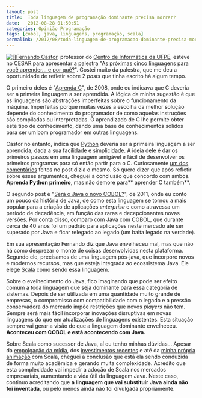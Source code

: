 ```yaml
---
layout: post
title:  Toda linguagem de programação dominante precisa morrer?
date:   2012-08-28 01:50:51
categories: Opinião Programação
tags: [cobol, java, linguagens, programação, scala]
permalink: /2012/08/toda-linguagem-de-programacao-dominante-precisa-morrer
---
```


[![[]](http://borba.blog.br/wordpress/wp-content/uploads/2012/08/progLanguages.jpeg "linguagens")](http://borba.blog.br/wordpress/wp-content/uploads/2012/08/progLanguages.jpeg "")[Fernando Castor](https://sites.google.com/a/cin.ufpe.br/castor/ ""), professor do [Centro de Informática da UFPE](http://www2.cin.ufpe.br/site/index.php ""), esteve no [CESAR](http://www.cesar.org.br "") para apresentar a palestra "[As próximas cinco linguagens para você aprender... e por quê?](http://www.youtube.com/watch?v=MsWmSCCVj5Y "")". Gostei muito da palestra, que me deu a oportunidade de refletir sobre 2 *posts* que tinha escrito há algum tempo.

O primeiro deles é "[Aprenda C](http://borba.blog.br/2008/09/aprenda-c/ "Aprenda C")", de 2008, onde eu indicava que C deveria ser a primeira linguagem a ser aprendida. A lógica da minha sugestão é que as linguagens são abstrações imperfeitas sobre o funcionamento da máquina. Imperfeitas porque muitas vezes a escolha da melhor solução depende do conhecimento do programador de como aquelas instruções são compiladas ou interpretadas. O aprendizado de C lhe permite obter este tipo de conhecimento, dando uma base de conhecimentos sólidos para ser um bom programador em outras linguagens.

Castor no entanto, indica que [Python](http://www.python.org/ "") deveria ser a primeira linguagem a ser aprendida, dada a sua facilidade e simplicidade. A ideia dele é dar os primeiros passos em uma linguagem amigável e fácil de desenvolver os primeiros programas para só então partir para o C. Curiosamente [um dos comentários](http://borba.blog.br/2008/09/aprenda-c/comment-page-1/#comment-4 "") feitos no post dizia o mesmo. Só quero dizer que após refletir sobre esses argumentos, cheguei a conclusão que concordo com ambos. **Aprenda Python primeiro**, mas não demore para** aprender C também**.

O segundo post é "[Será o Java o novo COBOL?](http://borba.blog.br/2011/02/sera-o-java-o-novo-cobol/ "Será o Java o novo COBOL?")", de 2011, onde eu conto um pouco da história de Java, de como esta linguagem se tornou a mais popular para a criação de aplicações *enterprise* e como atravessa um período de decadência, em função das raras e decepcionantes novas versões. Por conta disso, comparo com Java com COBOL, que durante cerca de 40 anos foi um padrão para aplicações neste mercado até ser superado por Java e ficar relegado ao legado (um baita legado na verdade).

Em sua apresentação Fernando diz que Java envelheceu mal, mas que não há como desprezar o monte de coisas desenvolvidas nesta plataforma. Segundo ele, precisamos de uma linguagem pós-java, que incorpore novos e modernos recursos, mas que esteja integrada ao ecossistema Java. Ele elege [Scala](http://www.scala-lang.org/ "") como sendo essa linguagem.

Sobre o evelhecimento do Java, fico imaginando que pode ser efeito comum a toda linguagem que seja dominante para essa categoria de sistemas. Depois de ser utilizada em uma quantidade muito grande de empresas, o compromisso com compatibilidade com o legado e a pressão conservadora do mercado impõe restrições que novos *players* não tem. Sempre será mais fácil incorporar inovações disruptivas em novas linguagens do que em atualizações de linguagens existentes. Esta situação sempre vai gerar a visão de que a linguagem dominante envelheceu. **Aconteceu com COBOL e está acontecendo com Java.**

Sobre Scala como sucessor de Java, aí eu tenho minhas dúvidas... Apesar da [empolgação da mídia](http://www.theserverside.com/feature/Disruptive-forces-in-Java-Is-Scala-the-new-Spring-framework ""), dos [investimentos recentes](http://www.eweek.com/c/a/Application-Development/Typesafe-Scala-Software-Maker-Gets-14M-to-Boost-Stack-826474/ "") e até da [minha própria animação](http://borba.blog.br/2010/04/porque-linguagens-funcionais-sao-importantes/ "") com Scala, cheguei a conclusão que está ela sendo conduzida de forma muito acadêmica e gerando muita complexidade. Acredito que esta complexidade vai impedir a adoção de Scala nos mercados empresariais, aumentando a vida útil da linguagem Java. Neste caso, continuo acreditando que **a linguagem que vai substituir Java ainda não foi inventada**, ou pelo menos ainda não foi divulgada propriamente.
